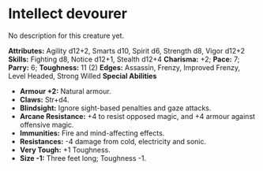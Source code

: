 # Intellect devourer

No description for this creature yet.

**Attributes:** Agility d12+2, Smarts d10, Spirit d6, Strength d8, Vigor
d12+2
**Skills:** Fighting d8, Notice d12+1, Stealth d12+4
**Charisma:** +2; **Pace:** 7; **Parry:** 6; **Toughness:** 11 (2)
**Edges:** Assassin, Frenzy, Improved Frenzy, Level Headed, Strong
Willed
**Special Abilities**

- **Armour +2:** Natural armour.
- **Claws:** Str+d4.
- **Blindsight:** Ignore sight-based penalties and gaze attacks.
- **Arcane Resistance:** +4 to resist opposed magic, and +4 armour
against offensive magic.
- **Immunities:** Fire and mind-affecting effects.
- **Resistances:** -4 damage from cold, electricity and sonic.
- **Very Tough:** +1 Toughness.
- **Size -1:** Three feet long; Toughness -1.
